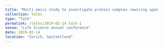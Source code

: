 ```yaml
---
title: "Multi omics study to investigate protein complex rewiring upon epigenetic silencing"
collection: talks
type: "Talk"
permalink: /talks/2019-02-14-talk-1
venue: "Life Science annual conference"
date: 2019-02-14
location: "Zurich, Switzerland"
---
```

